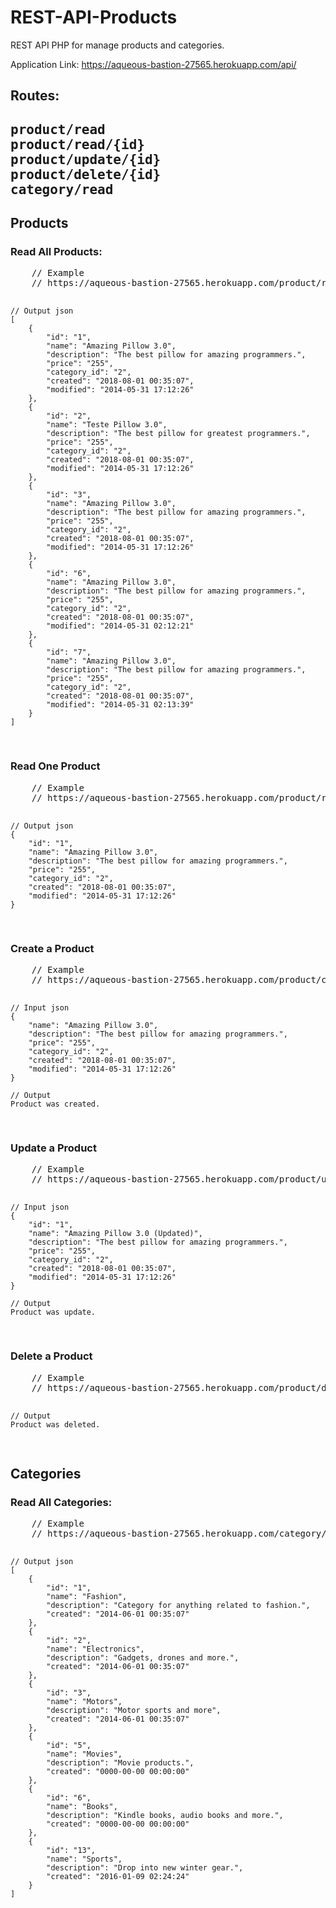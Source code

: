 # REST-API-Products
REST API PHP for manage products and categories.

Application Link: https://aqueous-bastion-27565.herokuapp.com/api/

<h2>Routes:<h2>
<pre>
product/read
product/read/{id}
product/update/{id}
product/delete/{id}
category/read
</pre>


<h2>Products</h2>


<h3>Read All Products:</h3>
<pre>
    // Example
    // https://aqueous-bastion-27565.herokuapp.com/product/read

    // Output json
    [
        {
            "id": "1",
            "name": "Amazing Pillow 3.0",
            "description": "The best pillow for amazing programmers.",
            "price": "255",
            "category_id": "2",
            "created": "2018-08-01 00:35:07",
            "modified": "2014-05-31 17:12:26"
        },
        {
            "id": "2",
            "name": "Teste Pillow 3.0",
            "description": "The best pillow for greatest programmers.",
            "price": "255",
            "category_id": "2",
            "created": "2018-08-01 00:35:07",
            "modified": "2014-05-31 17:12:26"
        },
        {
            "id": "3",
            "name": "Amazing Pillow 3.0",
            "description": "The best pillow for amazing programmers.",
            "price": "255",
            "category_id": "2",
            "created": "2018-08-01 00:35:07",
            "modified": "2014-05-31 17:12:26"
        },
        {
            "id": "6",
            "name": "Amazing Pillow 3.0",
            "description": "The best pillow for amazing programmers.",
            "price": "255",
            "category_id": "2",
            "created": "2018-08-01 00:35:07",
            "modified": "2014-05-31 02:12:21"
        },
        {
            "id": "7",
            "name": "Amazing Pillow 3.0",
            "description": "The best pillow for amazing programmers.",
            "price": "255",
            "category_id": "2",
            "created": "2018-08-01 00:35:07",
            "modified": "2014-05-31 02:13:39"
        }  
    ]

</pre>

<h3>Read One Product</h3>
<pre>
    // Example
    // https://aqueous-bastion-27565.herokuapp.com/product/read/1

    // Output json
    {
        "id": "1",
        "name": "Amazing Pillow 3.0",
        "description": "The best pillow for amazing programmers.",
        "price": "255",
        "category_id": "2",
        "created": "2018-08-01 00:35:07",
        "modified": "2014-05-31 17:12:26"
    }
</pre>   


<h3>Create a Product</h3>
<pre>
    // Example
    // https://aqueous-bastion-27565.herokuapp.com/product/create

    // Input json
    {
        "name": "Amazing Pillow 3.0",
        "description": "The best pillow for amazing programmers.",
        "price": "255",
        "category_id": "2",
        "created": "2018-08-01 00:35:07",
        "modified": "2014-05-31 17:12:26"
    }

    // Output
    Product was created.
</pre>   


<h3>Update a Product</h3>
<pre>
    // Example
    // https://aqueous-bastion-27565.herokuapp.com/product/update

    // Input json
    {
        "id": "1",
        "name": "Amazing Pillow 3.0 (Updated)",
        "description": "The best pillow for amazing programmers.",
        "price": "255",
        "category_id": "2",
        "created": "2018-08-01 00:35:07",
        "modified": "2014-05-31 17:12:26"
    }

    // Output
    Product was update.
</pre>   

<h3>Delete a Product</h3>
<pre>
    // Example
    // https://aqueous-bastion-27565.herokuapp.com/product/delete/50

    // Output
    Product was deleted.
</pre>   


<h2>Categories</h2>
<h3>Read All Categories:</h3>
<pre>
    // Example
    // https://aqueous-bastion-27565.herokuapp.com/category/read

    // Output json
    [
        {
            "id": "1",
            "name": "Fashion",
            "description": "Category for anything related to fashion.",
            "created": "2014-06-01 00:35:07"
        },
        {
            "id": "2",
            "name": "Electronics",
            "description": "Gadgets, drones and more.",
            "created": "2014-06-01 00:35:07"
        },
        {
            "id": "3",
            "name": "Motors",
            "description": "Motor sports and more",
            "created": "2014-06-01 00:35:07"
        },
        {
            "id": "5",
            "name": "Movies",
            "description": "Movie products.",
            "created": "0000-00-00 00:00:00"
        },
        {
            "id": "6",
            "name": "Books",
            "description": "Kindle books, audio books and more.",
            "created": "0000-00-00 00:00:00"
        },
        {
            "id": "13",
            "name": "Sports",
            "description": "Drop into new winter gear.",
            "created": "2016-01-09 02:24:24"
        }
    ]
</pre>


